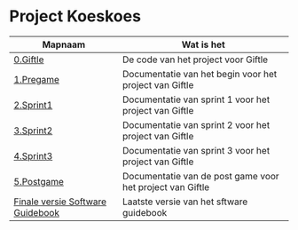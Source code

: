 # Project Koeskoes
| Mapnaam    | Wat is het                                             |
|------------|--------------------------------------------------------|
| [0.Giftle](https://github.com/HANICA-DWA/sep2021-project-koeskoes/tree/main/koeskoes/0.Giftle)   | De code van het project voor Giftle                    |
| [1.Pregame](https://github.com/HANICA-DWA/sep2021-project-koeskoes/tree/main/koeskoes/1.Pregame)  | Documentatie van het begin voor het project van Giftle |
| [2.Sprint1](https://github.com/HANICA-DWA/sep2021-project-koeskoes/tree/main/koeskoes/2.Sprint1)  | Documentatie van sprint 1 voor het project van Giftle  |
| [3.Sprint2](https://github.com/HANICA-DWA/sep2021-project-koeskoes/tree/main/koeskoes/3.Sprint2)  | Documentatie van sprint 2 voor het project van Giftle  |
| [4.Sprint3](https://github.com/HANICA-DWA/sep2021-project-koeskoes/tree/main/koeskoes/4.Sprint3)  | Documentatie van sprint 3 voor het project van Giftle  |
| [5.Postgame](https://github.com/HANICA-DWA/sep2021-project-koeskoes/tree/main/koeskoes/5.PostGame) | Documentatie van de post game voor het project van Giftle |
| [Finale versie Software Guidebook](https://github.com/HANICA-DWA/sep2021-project-koeskoes/tree/main/koeskoes/5.PostGame/Documenten/Software%20Guidebook) |Laatste versie van het sftware guidebook |
